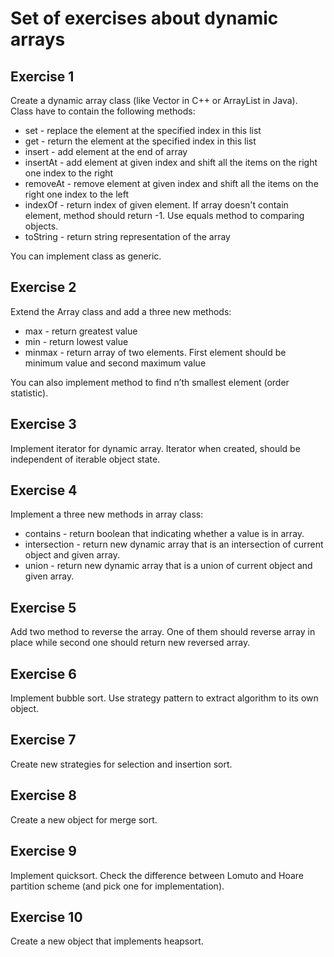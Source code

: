 # Set of exercises about dynamic arrays

## Exercise 1
Create a dynamic array class (like Vector in C++ or ArrayList in Java).  
Class have to contain the following methods:
- set - replace the element at the specified index in this list
- get - return the element at the specified index in this list
- insert - add element at the end of array
- insertAt - add element at given index and shift all the items on the right one index to the right
- removeAt - remove element at given index and shift all the items on the right one index to the left
- indexOf - return index of given element. If array doesn't contain element, method should return -1.  Use equals method to comparing objects.  
- toString - return string representation of the array  

You can implement class as generic.

## Exercise 2
Extend the Array class and add a three new methods:
 - max - return greatest value
 - min - return lowest value
 - minmax - return array of two elements. First element should be minimum value and second maximum value  
 
You can also implement method to find n’th smallest element (order statistic).

## Exercise 3
Implement iterator for dynamic array. Iterator when created, should be independent of iterable object state. 

## Exercise 4
Implement a three new methods in array class:
- contains - return boolean that indicating whether a value is in array.
- intersection - return new dynamic array that is an intersection of current object and given array.
- union - return new dynamic array that is a union of current object and given array.  

## Exercise 5  
Add two method to reverse the array. One of them should reverse array in place while second one should return new reversed array.

## Exercise 6  
Implement bubble sort. Use strategy pattern to extract algorithm to its own object.

## Exercise 7
Create new strategies for selection and insertion sort.

## Exercise 8
Create a new object for merge sort.

## Exercise 9
Implement quicksort. Check the difference between Lomuto and Hoare partition scheme (and pick one for implementation).

## Exercise 10
Create a new object that implements heapsort.